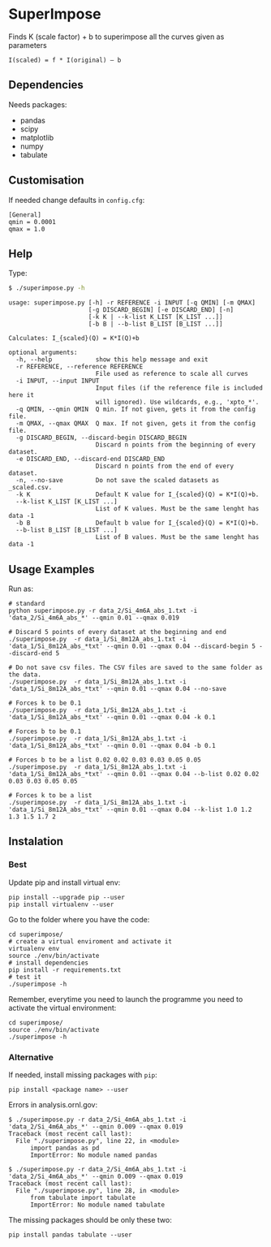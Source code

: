 # SuperImpose

Finds K (scale factor) + b to superimpose all the curves given as parameters

```
I(scaled) = f * I(original) – b
```

## Dependencies

Needs packages:
- pandas
- scipy
- matplotlib
- numpy
- tabulate

## Customisation

If needed change defaults in ```config.cfg```:
```
[General]
qmin = 0.0001
qmax = 1.0
```

## Help

Type:

```bash
$ ./superimpose.py -h
```

```
usage: superimpose.py [-h] -r REFERENCE -i INPUT [-q QMIN] [-m QMAX]
                      [-g DISCARD_BEGIN] [-e DISCARD_END] [-n]
                      [-k K | --k-list K_LIST [K_LIST ...]]
                      [-b B | --b-list B_LIST [B_LIST ...]]

Calculates: I_{scaled}(Q) = K*I(Q)+b

optional arguments:
  -h, --help            show this help message and exit
  -r REFERENCE, --reference REFERENCE
                        File used as reference to scale all curves
  -i INPUT, --input INPUT
                        Input files (if the reference file is included here it
                        will ignored). Use wildcards, e.g., 'xpto_*'.
  -q QMIN, --qmin QMIN  Q min. If not given, gets it from the config file.
  -m QMAX, --qmax QMAX  Q max. If not given, gets it from the config file.
  -g DISCARD_BEGIN, --discard-begin DISCARD_BEGIN
                        Discard n points from the beginning of every dataset.
  -e DISCARD_END, --discard-end DISCARD_END
                        Discard n points from the end of every dataset.
  -n, --no-save         Do not save the scaled datasets as _scaled.csv.
  -k K                  Default K value for I_{scaled}(Q) = K*I(Q)+b.
  --k-list K_LIST [K_LIST ...]
                        List of K values. Must be the same lenght has data -1
  -b B                  Default b value for I_{scaled}(Q) = K*I(Q)+b.
  --b-list B_LIST [B_LIST ...]
                        List of B values. Must be the same lenght has data -1
```

## Usage Examples

Run as:

```
# standard
python superimpose.py -r data_2/Si_4m6A_abs_1.txt -i 'data_2/Si_4m6A_abs_*' --qmin 0.01 --qmax 0.019

# Discard 5 points of every dataset at the beginning and end
./superimpose.py  -r data_1/Si_8m12A_abs_1.txt -i 'data_1/Si_8m12A_abs_*txt' --qmin 0.01 --qmax 0.04 --discard-begin 5 --discard-end 5

# Do not save csv files. The CSV files are saved to the same folder as the data.
./superimpose.py  -r data_1/Si_8m12A_abs_1.txt -i 'data_1/Si_8m12A_abs_*txt' --qmin 0.01 --qmax 0.04 --no-save

# Forces k to be 0.1
./superimpose.py  -r data_1/Si_8m12A_abs_1.txt -i 'data_1/Si_8m12A_abs_*txt' --qmin 0.01 --qmax 0.04 -k 0.1

# Forces b to be 0.1
./superimpose.py  -r data_1/Si_8m12A_abs_1.txt -i 'data_1/Si_8m12A_abs_*txt' --qmin 0.01 --qmax 0.04 -b 0.1

# Forces b to be a list 0.02 0.02 0.03 0.03 0.05 0.05
./superimpose.py  -r data_1/Si_8m12A_abs_1.txt -i 'data_1/Si_8m12A_abs_*txt' --qmin 0.01 --qmax 0.04 --b-list 0.02 0.02 0.03 0.03 0.05 0.05

# Forces k to be a list 
./superimpose.py  -r data_1/Si_8m12A_abs_1.txt -i 'data_1/Si_8m12A_abs_*txt' --qmin 0.01 --qmax 0.04 --k-list 1.0 1.2 1.3 1.5 1.7 2

```

## Instalation

### Best


Update pip and install virtual env:

```
pip install --upgrade pip --user
pip install virtualenv --user
```

Go to the folder where you have the code:
```
cd superimpose/
# create a virtual enviroment and activate it
virtualenv env
source ./env/bin/activate
# install dependencies
pip install -r requirements.txt
# test it
./superimpose -h
```

Remember, everytime you need to launch the programme you need to activate the virtual environment:

```
cd superimpose/
source ./env/bin/activate
./superimpose -h
```




### Alternative

If needed, install missing packages with ```pip```:

```
pip install <package name> --user
```

Errors in analysis.ornl.gov:
```
$ ./superimpose.py -r data_2/Si_4m6A_abs_1.txt -i 'data_2/Si_4m6A_abs_*' --qmin 0.009 --qmax 0.019
Traceback (most recent call last):
  File "./superimpose.py", line 22, in <module>
      import pandas as pd
      ImportError: No module named pandas
```

```
$ ./superimpose.py -r data_2/Si_4m6A_abs_1.txt -i 'data_2/Si_4m6A_abs_*' --qmin 0.009 --qmax 0.019
Traceback (most recent call last):
  File "./superimpose.py", line 28, in <module>
      from tabulate import tabulate
      ImportError: No module named tabulate
```

The missing packages should be only these two:
```
pip install pandas tabulate --user
```
